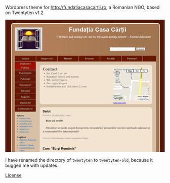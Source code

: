 Wordpress theme for http://fundatiacasacartii.ro, a Romanian NGO, based on Twentyten v1.2.

![screenshot](https://github.com/palcu/fundatiacasacartii.ro/raw/master/screenshots/s1_casacartii.png)

I have renamed the directory of `twentyten` to `twentyten-old`, because it bugged me with updates.

[License](http://wordpress.org/about/gpl/)
